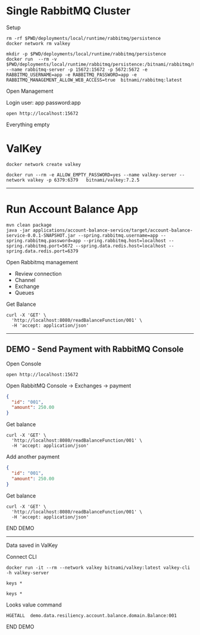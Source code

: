 

# Single RabbitMQ Cluster

Setup 

```shell
rm -rf $PWD/deployments/local/runtime/rabbitmq/persistence
docker network rm valkey
```

```shell
mkdir -p $PWD/deployments/local/runtime/rabbitmq/persistence
docker run  --rm -v $PWD/deployments/local/runtime/rabbitmq/persistence:/bitnami/rabbitmq/mnesia --name rabbitmq-server -p 15672:15672 -p 5672:5672 -e RABBITMQ_USERNAME=app -e RABBITMQ_PASSWORD=app -e RABBITMQ_MANAGEMENT_ALLOW_WEB_ACCESS=true  bitnami/rabbitmq:latest
```

Open Management


Login user: app password:app

```shell
open http://localhost:15672
```

Everything empty

# ValKey


```shell
docker network create valkey
```

```shell
docker run --rm -e ALLOW_EMPTY_PASSWORD=yes --name valkey-server --network valkey -p 6379:6379   bitnami/valkey:7.2.5
```



------------------------------------------------
# Run Account Balance App


```shell
mvn clean package
java -jar applications/account-balance-service/target/account-balance-service-0.0.1-SNAPSHOT.jar --spring.rabbitmq.username=app --spring.rabbitmq.password=app --pring.rabbitmq.host=localhost --spring.rabbitmq.port=5672 --spring.data.redis.host=localhost --spring.data.redis.port=6379
```

Open Rabbitmq management

- Review connection
- Channel
- Exchange
- Queues


Get Balance

```shell
curl -X 'GET' \
  'http://localhost:8080/readBalanceFunction/001' \
  -H 'accept: application/json'
```


------------------------------------------------
## DEMO - Send Payment with RabbitMQ Console


Open Console

```shell
open http://localhost:15672
```

Open RabbitMQ Console -> Exchanges ->  payment 

```json
{
  "id": "001",
  "amount": 250.00
}
```

Get balance

```shell
curl -X 'GET' \
  'http://localhost:8080/readBalanceFunction/001' \
  -H 'accept: application/json'
```

Add another payment

```json
{
  "id": "001",
  "amount": 250.00
}
```

Get balance

```shell
curl -X 'GET' \
  'http://localhost:8080/readBalanceFunction/001' \
  -H 'accept: application/json'
```

END DEMO

-------------------------


Data saved in ValKey



Connect CLI
```shell
docker run -it --rm --network valkey bitnami/valkey:latest valkey-cli -h valkey-server
```

```shell
keys *
```

```shell
keys *
```

Looks value command
```shell
HGETALL  demo.data.resiliency.account.balance.domain.Balance:001
```

END DEMO
